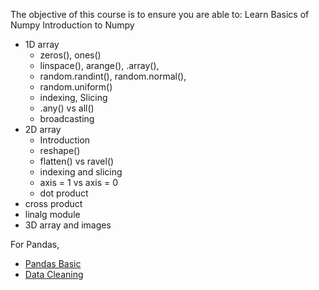 The objective of this course is to ensure you are able to:
 Learn Basics of Numpy Introduction to Numpy
- 1D array
   - zeros(), ones()
   - linspace(), arange(), .array(),
   - random.randint(), random.normal(),
   - random.uniform()
   - indexing, Slicing
   - .any() vs all()
   - broadcasting
- 2D array
    - Introduction
    - reshape()
    - flatten() vs ravel()
    - indexing and slicing
    - axis = 1 vs axis = 0
   - dot product
- cross product
- linalg module
- 3D array and images


For Pandas,
- [Pandas Basic](https://www.kaggle.com/learn/certification/prabinbohara/pandas)
- [Data Cleaning](https://www.kaggle.com/learn/certification/prabinbohara/data-cleaning)
